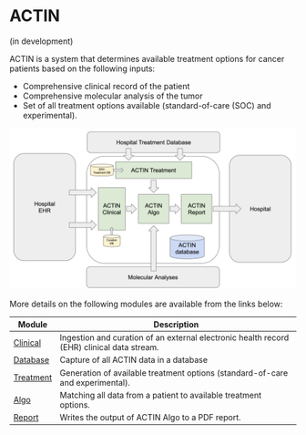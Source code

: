 # ACTIN

(in development)

ACTIN is a system that determines available treatment options for cancer patients based on the following inputs:
 - Comprehensive clinical record of the patient
 - Comprehensive molecular analysis of the tumor
 - Set of all treatment options available (standard-of-care (SOC) and experimental).

![ACTIN System](system/src/main/resources/actin_system.png)
 
More details on the following modules are available from the links below:

Module  | Description
---|---
[Clinical](clinical) | Ingestion and curation of an external electronic health record (EHR) clinical data stream.
[Database](database) | Capture of all ACTIN data in a database
[Treatment](treatment) | Generation of available treatment options (standard-of-care and experimental).
[Algo](algo) | Matching all data from a patient to available treatment options.
[Report](report) | Writes the output of ACTIN Algo to a PDF report.
  